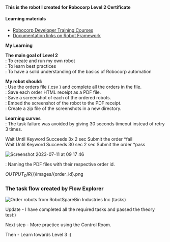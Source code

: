 <h4>This is the robot I created for Robocorp Level 2 Certificate</h4>

<h4>Learning materials</h4>

- [Robocorp Developer Training Courses](https://robocorp.com/docs/courses)
- [Documentation links on Robot Framework](https://robocorp.com/docs/languages-and-frameworks/robot-framework)

**My Learning**

<b>The main goal of Level 2</b> </br>
: To create and run my own robot </br>
: To learn best practices </br>
: To have a solid understanding of the basics of Robocorp automation </br>

<b>My robot should: </b></br>
: Use the orders file (.csv ) and complete all the orders in the file. </br>
: Save each order HTML receipt as a PDF file.</br>
: Save a screenshot of each of the ordered robots.</br>
: Embed the screenshot of the robot to the PDF receipt.</br>
: Create a zip file of the screenshots in a new directory. </br>

<b>Learning curves</b></br>
: The task failure was avoided by giving 30 seconds timeout instead of retry 3 times. </br>

Wait Until Keyword Succeeds    3x    2 sec    Submit the order    *fail</br>
Wait Until Keyword Succeeds    30 sec    2 sec    Submit the order  *pass</br>

![Screenshot 2023-07-11 at 09 17 46](https://github.com/taksgarby/RobotFramework_Level2/assets/91882718/25e0d764-2446-4367-a2c8-335943b71ad5)

: Naming the PDF files with their respective order id.  </br>

${OUTPUT_DIR}${/}images${/}${order_id}.png</br>

<h3>The task flow created by Flow Explorer</h3>

![Order robots from RobotSpareBin Industries Inc (tasks)](https://github.com/taksgarby/RobotFramework_Level2/assets/91882718/af45ab6e-8bb2-4de2-8c0c-876467d66e84)


Update - 
I have completed all the required tasks and passed the theory test:) 

Next step - 
More practice using the Control Room.

Then - 
Learn towards Level 3 :) 
